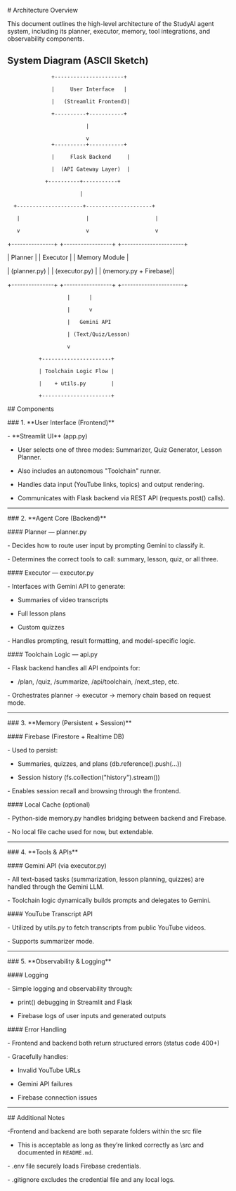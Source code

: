 \# Architecture Overview



This document outlines the high-level architecture of the StudyAI agent system, including its planner, executor, memory, tool integrations, and observability components.







## System Diagram (ASCII Sketch)



                  +----------------------+

                  |     User Interface   |

                  |   (Streamlit Frontend)|

                  +----------+-----------+

                             |

                             v
                  +----------+-----------+

                  |     Flask Backend     |

                  |  (API Gateway Layer)  |

                +----------+-----------+

                           |

      +---------------------+---------------------+

       |                     |                     |

       v                     v                     v

+---------------+   +-----------------+   +----------------------+

|    Planner    |   |    Executor     |   |     Memory Module    |

| (planner.py)  |   | (executor.py)   |   | (memory.py + Firebase)|

+---------------+   +-----------------+   +----------------------+

                       |      |

                       |      v

                       |   Gemini API

                       | (Text/Quiz/Lesson)

                       v

              +----------------------+

              | Toolchain Logic Flow |

              |    + utils.py        |

              +----------------------+







\## Components



\### 1. \*\*User Interface (Frontend)\*\*

\- \*\*Streamlit UI\*\* (app.py)

 - User selects one of three modes: Summarizer, Quiz Generator, Lesson Planner.

 - Also includes an autonomous "Toolchain" runner.

 - Handles data input (YouTube links, topics) and output rendering.

 - Communicates with Flask backend via REST API (requests.post() calls).



---



\### 2. \*\*Agent Core (Backend)\*\*



\#### Planner — planner.py

\- Decides how to route user input by prompting Gemini to classify it.

\- Determines the correct tools to call: summary, lesson, quiz, or all three.



\#### Executor — executor.py

\- Interfaces with Gemini API to generate:

 - Summaries of video transcripts

 - Full lesson plans

 - Custom quizzes

\- Handles prompting, result formatting, and model-specific logic.



\#### Toolchain Logic — api.py

\- Flask backend handles all API endpoints for:

 - /plan, /quiz, /summarize, /api/toolchain, /next\_step, etc.

\- Orchestrates planner → executor → memory chain based on request mode.



---



\### 3. \*\*Memory (Persistent + Session)\*\*



\#### Firebase (Firestore + Realtime DB)

\- Used to persist:

 - Summaries, quizzes, and plans (db.reference().push(...))

 - Session history (fs.collection("history").stream())

\- Enables session recall and browsing through the frontend.



\#### Local Cache (optional)

\- Python-side memory.py handles bridging between backend and Firebase.

\- No local file cache used for now, but extendable.



---



\### 4. \*\*Tools \& APIs\*\*



\#### Gemini API (via executor.py)

\- All text-based tasks (summarization, lesson planning, quizzes) are handled through the Gemini LLM.

\- Toolchain logic dynamically builds prompts and delegates to Gemini.



\#### YouTube Transcript API

\- Utilized by utils.py to fetch transcripts from public YouTube videos.

\- Supports summarizer mode.



---



\### 5. \*\*Observability \& Logging\*\*



\#### Logging

\- Simple logging and observability through:

 - print() debugging in Streamlit and Flask

 - Firebase logs of user inputs and generated outputs



\#### Error Handling

\- Frontend and backend both return structured errors (status code 400+)

\- Gracefully handles:

 - Invalid YouTube URLs

 - Gemini API failures

 - Firebase connection issues



---



\## Additional Notes



\-Frontend and backend are both separate folders within the src file

 - This is acceptable as long as they’re linked correctly as \src and documented in `README.md`.

\- .env file securely loads Firebase credentials.

\- .gitignore excludes the credential file and any local logs.

















